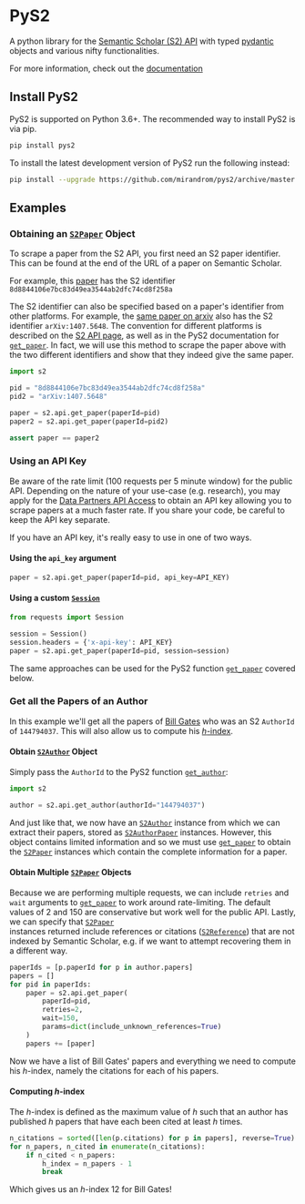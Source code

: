# PyS2
A python library for the [Semantic Scholar (S2) API](api.semanticscholar.org/) 
with typed [pydantic](https://pydantic-docs.helpmanual.io/) objects 
and various nifty functionalities. 

For more information, check out the [documentation](https://pys2.readthedocs.io) 

## Install PyS2
PyS2 is supported on Python 3.6+. 
The recommended way to install PyS2 is via pip.
```bash
pip install pys2
```
To install the latest development version of PyS2 run the following instead:
```bash
pip install --upgrade https://github.com/mirandrom/pys2/archive/master.zip
```

## Examples
### Obtaining an [``S2Paper``](https://pys2.readthedocs.io/en/latest/code_overview/models/S2Paper.html) Object
To scrape a paper from the S2 API, you first need an S2 paper identifier.
This can be found at the end of the URL of a paper on Semantic Scholar.

For example, this [paper](https://www.semanticscholar.org/paper/Code-Review-For-and-By-Scientists-Petre-Wilson/8d8844106e7bc83d49ea3544ab2dfc74cd8f258a)
has the S2 identifier ``8d8844106e7bc83d49ea3544ab2dfc74cd8f258a``

The S2 identifier can also be specified based on a paper's identifier from
other platforms. For example, the [same paper on arxiv](https://arxiv.org/abs/1407.5648) also has the S2 identifier
``arXiv:1407.5648``. The convention for different platforms is described on
the [S2 API page](https://api.semanticscholar.org/), as well as in the
PyS2 documentation for [``get_paper``](https://pys2.readthedocs.io/en/latest/code_overview/api/get_paper.html). 
In fact, we will use this method to scrape the paper above with the two 
different identifiers and show that they indeed give the same paper.

```python
import s2

pid = "8d8844106e7bc83d49ea3544ab2dfc74cd8f258a"
pid2 = "arXiv:1407.5648"

paper = s2.api.get_paper(paperId=pid)
paper2 = s2.api.get_paper(paperId=pid2)

assert paper == paper2
```

### Using an API Key
Be aware of the rate limit (100 requests per 5 minute window) for the
public API. Depending on the nature of your use-case (e.g. research),
you may apply for the [Data Partners API Access](https://pages.semanticscholar.org/data-partners)
 to obtain an API key allowing you to scrape papers at a much faster rate.
If you share your code, be careful to keep the API key separate.

If you have an API key, it's really easy to use in one of two ways.

#### Using the ``api_key`` argument
```python
paper = s2.api.get_paper(paperId=pid, api_key=API_KEY)
```

#### Using a custom [``Session``](https://requests.readthedocs.io/en/latest/api/#requests.Session)
```python
from requests import Session

session = Session()
session.headers = {'x-api-key': API_KEY}
paper = s2.api.get_paper(paperId=pid, session=session)
```

The same approaches can be used for the PyS2 function 
[``get_paper``](https://pys2.readthedocs.io/en/latest/code_overview/api/get_paper.html) 
 covered below.

### Get all the Papers of an Author
In this example we'll get all the papers of 
[Bill Gates](https://www.semanticscholar.org/author/B.-Gates/144794037) 
who was an S2 ``AuthorId`` of ``144794037``. This will also allow us to compute his
[*h*-index](https://en.wikipedia.org/wiki/H-index).


#### Obtain [``S2Author``](https://pys2.readthedocs.io/en/latest/code_overview/models/S2Author.html) Object
Simply pass the ``AuthorId`` to
the PyS2 function [``get_author``](https://pys2.readthedocs.io/en/latest/code_overview/api/get_author.html):

```python
import s2

author = s2.api.get_author(authorId="144794037")
```

And just like that, we now have an [``S2Author``](https://pys2.readthedocs.io/en/latest/code_overview/models/S2Author.html) instance from which we
can extract their papers, stored as 
[``S2AuthorPaper``](https://pys2.readthedocs.io/en/latest/code_overview/models/S2Author.html#s2.models.S2AuthorPaper) 
instances. However,
this object contains limited information and so we must use
[``get_paper``](https://pys2.readthedocs.io/en/latest/code_overview/api/get_paper.html)
to obtain the [``S2Paper``](https://pys2.readthedocs.io/en/latest/code_overview/models/S2Paper.html) instances which contain
the complete information for a paper.


#### Obtain Multiple [``S2Paper``](https://pys2.readthedocs.io/en/latest/code_overview/models/S2Paper.html)  Objects
Because we are performing multiple requests, we can include ``retries`` and
``wait`` arguments to [``get_paper``](https://pys2.readthedocs.io/en/latest/code_overview/api/get_paper.html)
to work around rate-limiting. The default values of 2 and
150 are conservative but work well for the public API. Lastly, we can specify
that [``S2Paper``](https://pys2.readthedocs.io/en/latest/code_overview/models/S2Paper.html)  
instances returned include references or citations
([``S2Reference``](https://pys2.readthedocs.io/en/latest/code_overview/models/S2Paper.html#s2.models.S2Reference)) that are not indexed by Semantic Scholar, e.g. if we
want to attempt recovering them in a different way.

```python
paperIds = [p.paperId for p in author.papers]
papers = []
for pid in paperIds:
    paper = s2.api.get_paper(
        paperId=pid,
        retries=2,
        wait=150,
        params=dict(include_unknown_references=True)
    )
    papers += [paper]
```

Now we have a list of Bill Gates' papers and everything we need to compute
his *h*-index, namely the citations for each of his papers.

#### Computing *h*-index
The *h*-index is defined as the maximum value of *h* such that an author has
published *h* papers that have each been cited at least *h* times.

```python
n_citations = sorted([len(p.citations) for p in papers], reverse=True)
for n_papers, n_cited in enumerate(n_citations):
    if n_cited < n_papers:
        h_index = n_papers - 1
        break
```
Which gives us an *h*-index 12 for Bill Gates!

